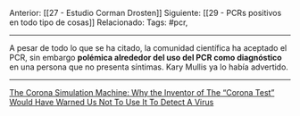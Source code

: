 Anterior: [[27 - Estudio Corman Drosten]]
Siguiente: [[29 - PCRs positivos en todo tipo de cosas]]
Relacionado:
Tags: #pcr, 


---------------------------------------------------------------------
A pesar de todo lo que se ha citado, la comunidad científica ha aceptado el PCR, sin embargo **polémica alrededor del uso del PCR como diagnóstico** en una persona que no presenta síntimas. Kary Mullis ya lo había advertido. 

----------------------------------------------------------------------

[The Corona Simulation Machine: Why the Inventor of The “Corona Test” Would Have Warned Us Not To Use It To Detect A Virus](https://uncoverdc.com/2020/04/07/was-the-covid-19-test-meant-to-detect-a-virus/)

